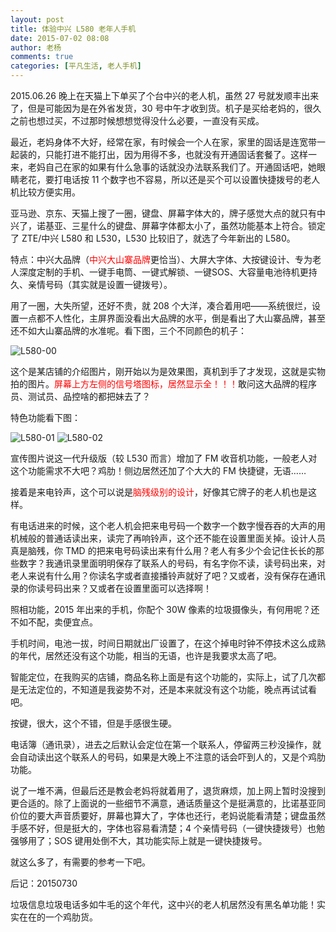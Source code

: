```yaml
---
layout: post
title: 体验中兴 L580 老年人手机
date: 2015-07-02 08:08
author: 老杨
comments: true
categories: [平凡生活, 老人手机]
---
```

2015.06.26 晚上在天猫上下单买了个台中兴的老人机，虽然 27 号就发顺丰出来了，但是可能因为是在外省发货，30 号中午才收到货。机子是买给老妈的，很久之前也想过买，不过那时候想想觉得没什么必要，一直没有买成。

<!--more-->

最近，老妈身体不大好，经常在家，有时候会一个人在家，家里的固话是连宽带一起装的，只能打进不能打出，因为用得不多，也就没有开通固话套餐了。这样一来，老妈自己在家的如果有什么急事的话就没办法联系我们了。开通固话吧，她眼睛老花，要打电话按 11 个数字也不容易，所以还是买个可以设置快捷拨号的老人机比较方便实用。

亚马逊、京东、天猫上搜了一圈，键盘、屏幕字体大的，牌子感觉大点的就只有中兴了，诺基亚、三星什么的键盘、屏幕字体都太小了，虽然功能基本上符合。锁定了 ZTE/中兴 L580 和 L530，L530 比较旧了，就选了今年新出的 L580。

特点：中兴大品牌（<span style = "color:red;">中兴大山寨品牌</span>更恰当）、大屏大字体、大按键设计、专为老人深度定制的手机、一键手电筒、一键式解锁、一键SOS、大容量电池待机更持久、亲情号码（其实就是设置一键拨号）。

用了一圈，大失所望，还好不贵，就 208 个大洋，凑合着用吧——系统很烂，设置一点都不人性化，主屏界面没看出大品牌的水平，倒是看出了大山寨品牌，甚至还不如大山寨品牌的水准呢。看下图，三个不同颜色的机子：

<img src="//cyhour.com/wp-content/uploads/2015/07/L580-00.jpg" alt=" L580-00 " />

这个是某店铺的介绍图片，刚开始以为是效果图，真机到手了才发现，这就是实物拍的图片。<span style = "color:red;">屏幕上方左侧的信号塔图标，居然显示全！！！</span>敢问这大品牌的程序员、测试员、品控啥的都把妹去了？

特色功能看下图：

<img src="//cyhour.com/wp-content/uploads/2015/07/L580-01.jpg" alt=" L580-01 " />

<img src="//cyhour.com/wp-content/uploads/2015/07/L580-02.jpg" alt=" L580-02 " />

宣传图片说这一代升级版（较 L530 而言）增加了 FM 收音机功能，一般老人对这个功能需求不大吧？鸡肋！侧边居然还加了个大大的 FM 快捷键，无语……

接着是来电铃声，这个可以说是<span style = "color:red;">脑残级别的设计</span>，好像其它牌子的老人机也是这样。

有电话进来的时候，这个老人机会把来电号码一个数字一个数字慢吞吞的大声的用机械般的普通话读出来，读完了再响铃声，这个还不能在设置里面关掉。设计人员真是脑残，你 TMD 的把来电号码读出来有什么用？老人有多少个会记住长长的那些数字？我通讯录里面明明保存了联系人的号码，有名字你不读，读号码出来，对老人来说有什么用？你读名字或者直接播铃声就好了吧？又或者，没有保存在通讯录的你读号码出来？又或者在设置里面可以选择啊！

照相功能，2015 年出来的手机，你配个 30W 像素的垃圾摄像头，有何用呢？还不如不配，卖便宜点。

手机时间，电池一拔，时间日期就出厂设置了，在这个掉电时钟不停技术这么成熟的年代，居然还没有这个功能，相当的无语，也许是我要求太高了吧。

智能定位，在我购买的店铺，商品名称上面是有这个功能的，实际上，试了几次都是无法定位的，不知道是我姿势不对，还是本来就没有这个功能，晚点再试试看吧。

按键，很大，这个不错，但是手感很生硬。

电话簿（通讯录），进去之后默认会定位在第一个联系人，停留两三秒没操作，就会自动读出这个联系人的号码，如果是大晚上不注意的话会吓到人的，又是个鸡肋功能。

说了一堆不满，但最后还是教会老妈将就着用了，退货麻烦，加上网上暂时没搜到更合适的。除了上面说的一些细节不满意，通话质量这个是挺满意的，比诺基亚同价位的要大声音质要好，屏幕也算大了，字体也还行，老妈说能看清楚；键盘虽然手感不好，但是挺大的，字体也容易看清楚；4 个亲情号码（一键快捷拨号）也勉强够用了；SOS 键用处倒不大，其功能实际上就是一键快捷拨号。

就这么多了，有需要的参考一下吧。

后记：20150730

垃圾信息垃圾电话多如牛毛的这个年代，这中兴的老人机居然没有黑名单功能！实实在在的一个鸡肋货。
